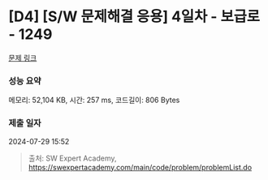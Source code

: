 # [D4] [S/W 문제해결 응용] 4일차 - 보급로 - 1249 

[문제 링크](https://swexpertacademy.com/main/code/problem/problemDetail.do?contestProbId=AV15QRX6APsCFAYD) 

### 성능 요약

메모리: 52,104 KB, 시간: 257 ms, 코드길이: 806 Bytes

### 제출 일자

2024-07-29 15:52



> 출처: SW Expert Academy, https://swexpertacademy.com/main/code/problem/problemList.do